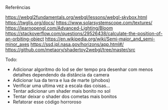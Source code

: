 Referências

https://webgl2fundamentals.org/webgl/lessons/webgl-skybox.html
https://twgljs.org/docs/
https://www.solarsystemscope.com/textures/
https://learnopengl.com/Advanced-Lighting/Bloom
https://stackoverflow.com/questions/29526438/calculate-the-position-of-an-orbiting-object
https://en.wikipedia.org/wiki/Semi-major_and_semi-minor_axes
https://ssd.jpl.nasa.gov/horizons/app.html#/
https://github.com/metaory/shadertoy2webgl/tree/master/src

Todo:

<!-- - Adicionar iluminação e shader bonito no sol -->
<!-- - Adicionar mais um cometa ou satélite ou algo assim -->
<!-- - Adicionar shader nos cometas/sondas -->
<!-- - As trajetórias tem imperfeições, precisa de correções pra fechar uma órbita bonita sem "overwrite" ou espaços faltando. Bolar algo pra arrumar isso -->
<!--- Carregar aync as texturas, isso tá ferrando com a lógica do tempo-->

- Adicionar algoritmo do lod se der tempo pra desenhar com menos detalhes dependendo da distância
  da camera
- Adicionar lua da terra e lua de marte (phobos)
- Verificar uma ultima vez a escala das coisas...
- Tentar adicionar um shader mais bonito no sol
- Tentar deixar o shader dos cometas mais bonitos
- Refatorar esse código horroroso
